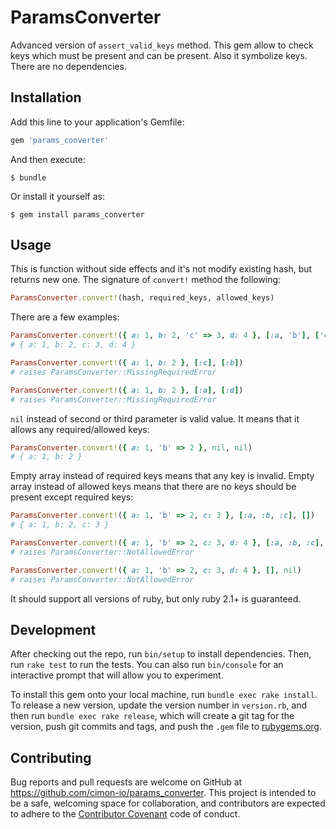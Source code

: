 # ParamsConverter

Advanced version of `assert_valid_keys` method. This gem allow to check keys which must be present and can be present. Also it symbolize keys. There are no dependencies.

## Installation

Add this line to your application's Gemfile:

```ruby
gem 'params_converter'
```

And then execute:

    $ bundle

Or install it yourself as:

    $ gem install params_converter

## Usage

This is function without side effects and it's not modify existing hash, but returns new one. The signature of `convert!` method the following:

```ruby
ParamsConverter.convert!(hash, required_keys, allowed_keys)
```

There are a few examples:

```ruby
ParamsConverter.convert!({ a: 1, b: 2, 'c' => 3, d: 4 }, [:a, 'b'], ['c', :d])
# { a: 1, b: 2, c: 3, d: 4 }

ParamsConverter.convert!({ a: 1, b: 2 }, [:c], [:b])
# raises ParamsConverter::MissingRequiredError

ParamsConverter.convert!({ a: 1, b: 2 }, [:a], [:d])
# raises ParamsConverter::MissingRequiredError
```

`nil` instead of second or third parameter is valid value. It means that it allows any required/allowed keys:

```ruby
ParamsConverter.convert!({ a: 1, 'b' => 2 }, nil, nil)
# { a: 1, b: 2 }
```

Empty array instead of required keys means that any key is invalid. Empty array instead of allowed keys means that there are no keys should be present except required keys:

```ruby
ParamsConverter.convert!({ a: 1, 'b' => 2, c: 3 }, [:a, :b, :c], [])
# { a: 1, b: 2, c: 3 }

ParamsConverter.convert!({ a: 1, 'b' => 2, c: 3, d: 4 }, [:a, :b, :c], [])
# raises ParamsConverter::NotAllowedError

ParamsConverter.convert!({ a: 1, 'b' => 2, c: 3, d: 4 }, [], nil)
# raises ParamsConverter::NotAllowedError

```

It should support all versions of ruby, but only ruby 2.1+ is guaranteed.

## Development

After checking out the repo, run `bin/setup` to install dependencies. Then, run `rake test` to run the tests. You can also run `bin/console` for an interactive prompt that will allow you to experiment.

To install this gem onto your local machine, run `bundle exec rake install`. To release a new version, update the version number in `version.rb`, and then run `bundle exec rake release`, which will create a git tag for the version, push git commits and tags, and push the `.gem` file to [rubygems.org](https://rubygems.org).

## Contributing

Bug reports and pull requests are welcome on GitHub at https://github.com/cimon-io/params_converter. This project is intended to be a safe, welcoming space for collaboration, and contributors are expected to adhere to the [Contributor Covenant](http://contributor-covenant.org) code of conduct.
